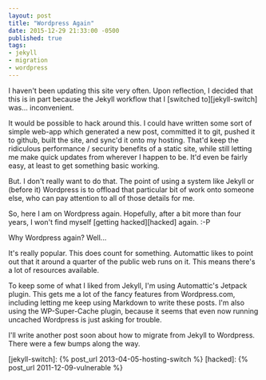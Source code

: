 ```yaml
---
layout: post
title: "Wordpress Again"
date: 2015-12-29 21:33:00 -0500
published: true
tags:
- jekyll
- migration
- wordpress
---
```

I haven't been updating this site very often. Upon reflection, I decided that this is in part because the Jekyll workflow that I [switched to][jekyll-switch] was... inconvenient.

It would be possible to hack around this. I could have written some sort of simple web-app which generated a new post, committed it to git, pushed it to github, built the site, and sync'd it onto my hosting. That'd keep the ridiculous performance / security benefits of a static site, while still letting me make quick updates from wherever I happen to be. It'd even be fairly easy, at least to get something basic working.

But. I don't really want to do that. The point of using a system like Jekyll or (before it) Wordpress is to offload that particular bit of work onto someone else, who can pay attention to all of those details for me.

So, here I am on Wordpress again. Hopefully, after a bit more than four years, I won't find myself [getting hacked][hacked] again. :-P

Why Wordpress again? Well...

It's really popular. This does count for something. Automattic likes to point out that it around a quarter of the public web runs on it. This means there's a lot of resources available.

To keep some of what I liked from Jekyll, I'm using Automattic's Jetpack plugin. This gets me a lot of the fancy features from Wordpress.com, including letting me keep using Markdown to write these posts. I'm also using the WP-Super-Cache plugin, because it seems that even now running uncached Wordpress is just asking for trouble.

I'll write another post soon about how to migrate from Jekyll to Wordpress. There were a few bumps along the way.

[jekyll-switch]: {% post_url 2013-04-05-hosting-switch %}
[hacked]: {% post_url 2011-12-09-vulnerable %}